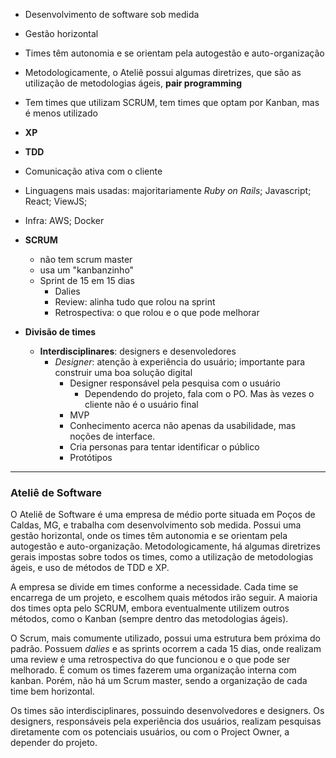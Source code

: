 * Desenvolvimento de software sob medida
* Gestão horizontal
* Times têm autonomia e se orientam pela autogestão e auto-organização
* Metodologicamente, o Ateliê possui algumas diretrizes, que são as utilização de metodologias ágeis, **pair programming**

* Tem times que utilizam SCRUM, tem times que optam por Kanban, mas é menos utilizado

* **XP**
* **TDD**

* Comunicação ativa com o cliente
 
* Linguagens mais usadas: majoritariamente _Ruby on Rails_; Javascript; React; ViewJS; 
* Infra: AWS; Docker 

* **SCRUM**
    * não tem scrum master
    * usa um "kanbanzinho"
    * Sprint de 15 em 15 dias
        * Dalies
        * Review: alinha tudo que rolou na sprint
        * Retrospectiva: o que rolou e o que pode melhorar
     
* **Divisão de times**
    * **Interdisciplinares**: designers e desenvoledores
        * _Designer_: atenção à experiência do usuário; importante para construir uma boa solução digital
            * Designer responsável pela pesquisa com o usuário
                * Dependendo do projeto, fala com o PO. Mas às vezes o cliente não é o usuário final
            * MVP
            * Conhecimento acerca não apenas da usabilidade, mas noções de interface.
            * Cria personas para tentar identificar o público
            * Protótipos
 
--------------------------

### Ateliê de Software

O Ateliê de Software é uma empresa de médio porte situada em Poços de Caldas, MG, e trabalha com desenvolvimento sob medida. Possui uma gestão horizontal, onde os times têm autonomia e se orientam pela autogestão e auto-organização. Metodologicamente, há algumas diretrizes gerais impostas sobre todos os times, como a utilização de metodologias ágeis, e uso de métodos de TDD e XP.

A empresa se divide em times conforme a necessidade. Cada time se encarrega de um projeto, e escolhem quais métodos irão seguir. A maioria dos times opta pelo SCRUM, embora eventualmente utilizem outros métodos, como o Kanban (sempre dentro das metodologias ágeis).

O Scrum, mais comumente utilizado, possui uma estrutura bem próxima do padrão. Possuem _dalies_ e as sprints ocorrem a cada 15 dias, onde realizam uma review e uma retrospectiva do que funcionou e o que pode ser melhorado. É comum os times fazerem uma organização interna com kanban. Porém, não há um Scrum master, sendo a organização de cada time bem horizontal.

Os times são interdisciplinares, possuindo desenvolvedores e designers. Os designers, responsáveis pela experiência dos usuários, realizam pesquisas diretamente com os potenciais usuários, ou com o Project Owner, a depender do projeto.








